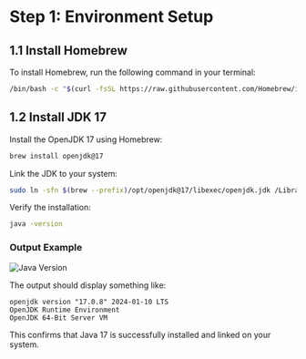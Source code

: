 # Step 1: Environment Setup

## 1.1 Install Homebrew
To install Homebrew, run the following command in your terminal:
```bash
/bin/bash -c "$(curl -fsSL https://raw.githubusercontent.com/Homebrew/install/HEAD/install.sh)"
```

## 1.2 Install JDK 17
Install the OpenJDK 17 using Homebrew:
```bash
brew install openjdk@17
```
Link the JDK to your system:
```bash
sudo ln -sfn $(brew --prefix)/opt/openjdk@17/libexec/openjdk.jdk /Library/Java/JavaVirtualMachines/openjdk-17.jdk
```
Verify the installation:
```bash
java -version
```

### Output Example
![Java Version](../images/java_version.png)

The output should display something like:
```
openjdk version "17.0.8" 2024-01-10 LTS
OpenJDK Runtime Environment
OpenJDK 64-Bit Server VM
```

This confirms that Java 17 is successfully installed and linked on your system.
